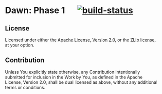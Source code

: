 # Dawn: Phase 1 &emsp; [![build-status]][actions]

[build-status]: https://github.com/dawn-lang/dawn-phase1/workflows/CI/badge.svg
[actions]: https://github.com/dawn-lang/dawn-phase1/actions?query=branch%3Amain

## License

Licensed under either the [Apache License, Version 2.0](LICENSE-APACHE), or the
[ZLib license](LICENSE-ZLIB), at your option.

## Contribution

Unless You explicitly state otherwise, any Contribution intentionally submitted
for inclusion in the Work by You, as defined in the Apache License, Version 2.0,
shall be dual licensed as above, without any additional terms or conditions.
